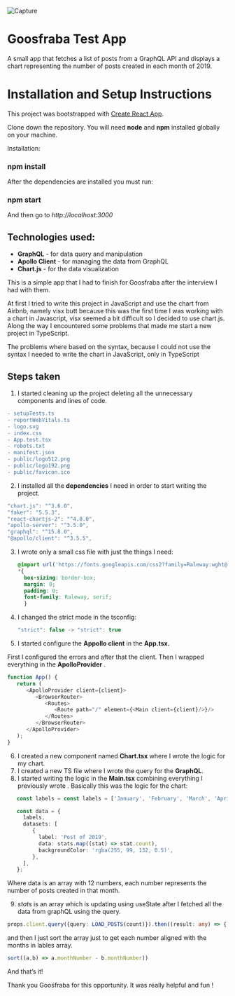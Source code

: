 ![Capture](https://user-images.githubusercontent.com/70107862/145118660-ce5b5482-bf4a-4d41-b51b-55b8f0a43178.PNG)

# Goosfraba Test App

A small app that fetches a list of posts from a GraphQL API and displays a chart representing the number of posts created in each month of 2019.

# Installation and Setup Instructions

This project was bootstrapped with [Create React App](https://github.com/facebook/create-react-app).

Clone down the repository. You will need **node** and **npm** installed globally on your machine.

Installation:

### npm install

After the dependencies are installed you must run:

### **npm start**

And then go to *http://localhost:3000*

## Technologies used:

- **GraphQL** - for data query and manipulation
- **Apollo Client** - for managing the data from GraphQL
- **Chart.js** - for the data visualization



This is a simple app that I had to finish for Goosfraba after the interview I had with them.

At first I tried to write this project in JavaScript and use the chart from Airbnb, namely visx butt because this was the first time I was working with a chart in Javascript, visx seemed a bit difficult so I decided to use chart.js. Along the way I encountered some problems that made me start a new project in TypeScript.

The problems where based on the syntax, because I could not use the syntax I needed to  write the chart in JavaScript, only in TypeScript 



## Steps taken

1. I started cleaning up the project deleting all the unnecessary components and lines of code.

```diff
- setupTests.ts
- reportWebVitals.ts
- logo.svg
- index.css
- App.test.tsx
- robots.txt
- manifest.json
- public/logo512.png
- public/logo192.png
- public/favicon.ico 
```

2. I installed all the **dependencies** I need in order to start writing the project.

```typescript
"chart.js": "^3.6.0",
"faker": "5.5.3",
"react-chartjs-2": "^4.0.0",
"apollo-server": "^3.5.0",
"graphql": "^15.8.0",
"@apollo/client": "^3.5.5",
```



3. I wrote only a small css file with just the things I need: 

	```css
	@import url('https://fonts.googleapis.com/css2?family=Raleway:wght@100&display=swap');
	*{
	  box-sizing: border-box;
	  margin: 0;
	  padding: 0;
	  font-family: Raleway, serif;
	  }
	```

	

4. I changed the strict mode in the tsconfig: 

	```typescript
	"strict": false -> "strict": true
	```



5. I started configure the **Appollo client** in the **App.tsx.**

First I configured the errors and after that the client. Then I wrapped everything in the **ApolloProvider** . 

```typescript
function App() {
   return (
      <ApolloProvider client={client}>
         <BrowserRouter>
            <Routes>
               <Route path="/" element={<Main client={client}/>}/>
            </Routes>
         </BrowserRouter>
      </ApolloProvider>
   );
}
```



6. I created a new component named **Chart.tsx** where I wrote the logic for my chart.
7. I created a new TS file where I wrote the query for the **GraphQL**.
8. I started writing the logic in the **Main.tsx** combining everything I previously  wrote . Basically this was the logic for the chart:

```typescript
   const labels = const labels = ['January', 'February', 'March', 'April', 'May', 'June', 'July', 'August', 'September', 'October', 'November', 'December'];

   const data = {
	 labels,
	 datasets: [
	    {
		  label: 'Post of 2019',
		  data: stats.map((stat) => stat.count),
		  backgroundColor: 'rgba(255, 99, 132, 0.5)',
	    },
	 ],
   };
```

Where data is an array with 12 numbers, each number represents the number of posts created in that month.

9. *stats*  is an array which is updating using useState after I fetched all the data from graphQL using the query.

```typescript
props.client.query({query: LOAD_POSTS(count)}).then((result: any) => {........} setStats(Object.keys(stats).map((key) => {...........}
```

and then I just sort the array just to get each number aligned with the months in lables array.

```typescript
sort((a,b) => a.monthNumber - b.monthNumber))
```



And that’s it! 

Thank you Goosfraba for this opportunity. It was really helpful and fun ! 
